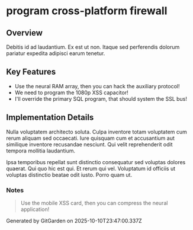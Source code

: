 # program cross-platform firewall

## Overview
Debitis id ad laudantium. Ex est ut non. Itaque sed perferendis dolorum pariatur expedita adipisci earum tenetur.

## Key Features
- Use the neural RAM array, then you can hack the auxiliary protocol!
- We need to program the 1080p XSS capacitor!
- I'll override the primary SQL program, that should system the SSL bus!

## Implementation Details
Nulla voluptatem architecto soluta. Culpa inventore totam voluptatem cum rerum aliquam sed occaecati. Iure quisquam cum et accusantium aut similique inventore recusandae nesciunt. Qui velit reprehenderit odit tempora mollitia laudantium.
 Ipsa temporibus repellat sunt distinctio consequatur sed voluptas dolores quaerat. Qui quo hic est qui. Et rerum qui vel. Voluptatum id officiis ut voluptas distinctio beatae odit iusto. Porro quam ut.

### Notes
> Use the mobile XSS card, then you can compress the neural application!

Generated by GitGarden on 2025-10-10T23:47:00.337Z